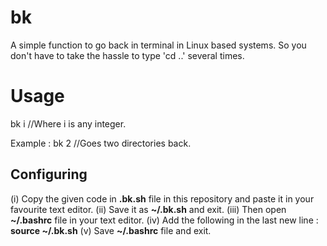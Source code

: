 # bk
A simple function to go back in terminal in Linux based systems. 
So you don't have to take the hassle to type 'cd ..' several times. 

# Usage
bk i  //Where i is any integer.   

Example : bk 2 //Goes two directories back.  

## Configuring
(i) Copy the given code in **.bk.sh** file in this repository and paste it in your favourite text editor. 
(ii) Save it as **~/.bk.sh** and exit. 
(iii) Then open **~/.bashrc** file in your text editor. 
(iv) Add the following in the last new line : **source ~/.bk.sh** 
(v) Save **~/.bashrc** file and exit. 
